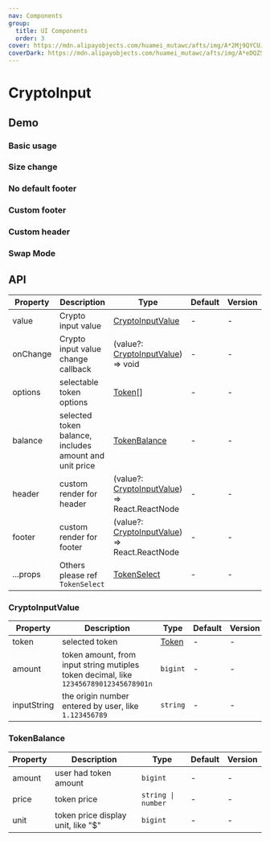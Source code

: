 ```yaml
---
nav: Components
group:
  title: UI Components
  order: 3
cover: https://mdn.alipayobjects.com/huamei_mutawc/afts/img/A*2Mj9QYCUJDgAAAAAAAAAAAAADlrGAQ/original
coverDark: https://mdn.alipayobjects.com/huamei_mutawc/afts/img/A*eDQZSopLDxEAAAAAAAAAAAAADlrGAQ/original
---
```


# CryptoInput

## Demo

### Basic usage

<code src="./demos/basic.tsx"></code>

### Size change

<code src="./demos/sizeChange.tsx"></code>

### No default footer

<code src="./demos/noFooter.tsx"></code>

### Custom footer

<code src="./demos/customFooter.tsx"></code>

### Custom header

<code src="./demos/customHeader.tsx"></code>

### Swap Mode

<code src="./demos/swapMode.tsx"></code>

## API

| Property | Description | Type | Default | Version |
| --- | --- | --- | --- | --- |
| value | Crypto input value | [CryptoInputValue](#cryptoinputvalue) | - | - |
| onChange | Crypto input value change callback | (value?: [CryptoInputValue](#cryptoinputvalue)) => void | - | - |
| options | selectable token options | [Token](/components/types-cn#token)[] | - | - |
| balance | selected token balance, includes amount and unit price | [TokenBalance](#tokenbalance) | - | - |
| header | custom render for header | (value?: [CryptoInputValue](#cryptoinputvalue)) => React.ReactNode | - | - |
| footer | custom render for footer | (value?: [CryptoInputValue](#cryptoinputvalue)) => React.ReactNode | - | - |
| ...props | Others please ref `TokenSelect` | [TokenSelect](/components/token-select#api) | - | - |

### CryptoInputValue

| Property | Description | Type | Default | Version |
| --- | --- | --- | --- | --- |
| token | selected token | [Token](/components/types-cn#token) | - | - |
| amount | token amount, from input string mutiples token decimal, like `123456789012345678901n` | `bigint` | - | - |
| inputString | the origin number entered by user, like `1.123456789` | `string` | - | - |

### TokenBalance

| Property | Description                        | Type               | Default | Version |
| -------- | ---------------------------------- | ------------------ | ------- | ------- |
| amount   | user had token amount              | `bigint`           | -       | -       |
| price    | token price                        | `string \| number` | -       | -       |
| unit     | token price display unit, like "$" | `bigint`           | -       | -       |

